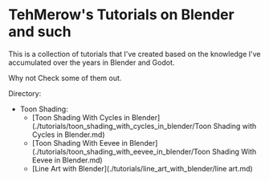# TehMerow's Tutorials on Blender and such

This is a collection of tutorials that I've created based on the knowledge I've accumulated over the years in Blender and Godot.

Why not Check some of them out.


Directory: 

- Toon Shading:
    - [Toon Shading With Cycles in Blender](./tutorials/toon_shading_with_cycles_in_blender/Toon Shading with Cycles in Blender.md)
    - [Toon Shading With Eevee in Blender](./tutorials/toon_shading_with_eevee_in_blender/Toon Shading With Eevee in Blender.md)
    - [Line Art with Blender](./tutorials/line_art_with_blender/line art.md)